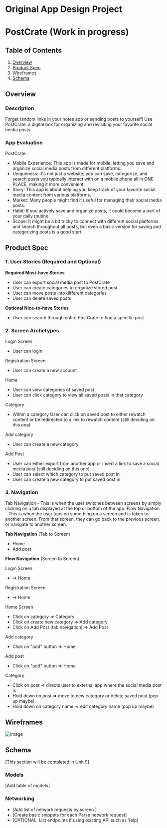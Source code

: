 Original App Design Project
===

# PostCrate (Work in progress)

## Table of Contents

1. [Overview](#Overview)
2. [Product Spec](#Product-Spec)
3. [Wireframes](#Wireframes)
4. [Schema](#Schema)

## Overview

### Description

Forget random links in your notes app or sending posts to yourself! Use PostCrate: a digital box for organizing and revisiting your favorite social media posts


### App Evaluation

PostCrate: 
- Mobile Experience: This app is made for mobile, letting you save and organize social media posts from different platforms.
- Uniqueness: It's not just a website; you can save, categorize, and search posts you typically interact with on a mobile phone all in ONE PLACE, making it more convenient.
- Story: This app is about helping you keep track of your favorite social media content from various platforms.
- Market: Many people might find it useful for managing their social media posts.
- Habit: If you actively save and organize posts, it could become a part of your daily routine.
- Scope: It might be a bit tricky to connect with different social platforms and search throughout all posts, but even a basic version for saving and categorizing posts is a good start.


## Product Spec

### 1. User Stories (Required and Optional)

**Required Must-have Stories**

- User can export social media post to PostCrate
- User can create categories to organize stored post
- User can move posts into different categories
- User can delete saved posts

**Optional Nice-to-have Stories**

- User can search through entire PostCrate to find a specific post 

### 2. Screen Archetypes


Login Screen
- User can login
  
Registration Screen
- User can create a new account

Home
- User can view categories of saved post
- User can click category to view all saved posts in that category

Category 
- Within a category User can click on saved post to either rewatch content or be redirected to a link to rewatch content (still deciding on this one)

Add category 
- User can create a new category 

Add Post
- User can either export from another app or insert a link to save a social media post (still deciding on this one)
- User can select which category to put saved post in
- User can create a new category to put saved post in 


### 3. Navigation

Tab Navigation - This is when the user switches between screens by simply clicking on a tab displayed at the top or bottom of the app.
Flow Navigation - This is when the user taps on something on a screen and is taken to another screen. From that screen, they can go back to the previous screen, or navigate to another screen.

**Tab Navigation** (Tab to Screen)
- Home
- Add post


**Flow Navigation** (Screen to Screen)

Login Screen
- => Home
  
Registration Screen
- => Home
  
Home Screen
- Click on category => Category
- Click on create new category => Add category
- Click on Add Post (tab navigation) => Add Post

Add category 
- Click on "add" button => Home

Add post 
- Click on "add" button => Home
  
Category
- Click on post => directs user to external app where the social media post is
- Hold down on post => move to new category or delete saved post (pop up maybe)
- Hold down on category name => edit category name (pop up maybe)

## Wireframes

![image](https://github.com/kimsejas/ios101-milestone1/assets/109777428/856d17a0-d0bf-4e09-a02e-6e89dc821651)


## Schema 

[This section will be completed in Unit 9]

### Models

[Add table of models]

### Networking

- [Add list of network requests by screen ]
- [Create basic snippets for each Parse network request]
- [OPTIONAL: List endpoints if using existing API such as Yelp]
